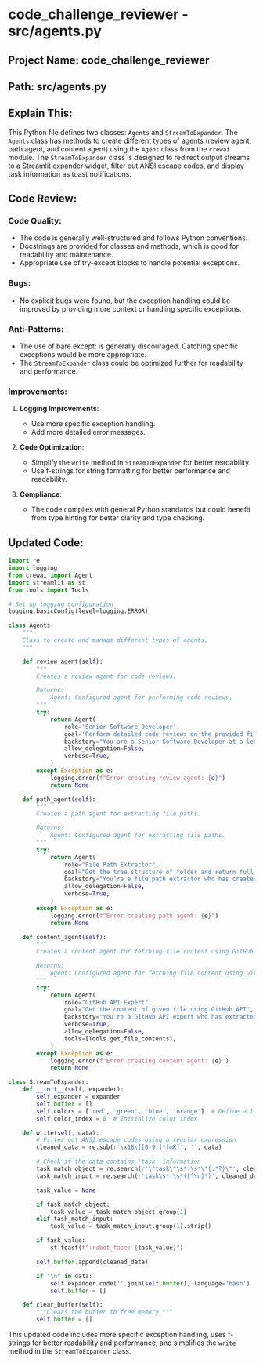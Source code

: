 

# code_challenge_reviewer - src/agents.py



## Project Name: code_challenge_reviewer

## Path: src/agents.py

## Explain This:
This Python file defines two classes: `Agents` and `StreamToExpander`. The `Agents` class has methods to create different types of agents (review agent, path agent, and content agent) using the `Agent` class from the `crewai` module. The `StreamToExpander` class is designed to redirect output streams to a Streamlit expander widget, filter out ANSI escape codes, and display task information as toast notifications.

## Code Review:
### Code Quality:
- The code is generally well-structured and follows Python conventions.
- Docstrings are provided for classes and methods, which is good for readability and maintenance.
- Appropriate use of try-except blocks to handle potential exceptions.

### Bugs:
- No explicit bugs were found, but the exception handling could be improved by providing more context or handling specific exceptions.

### Anti-Patterns:
- The use of bare except: is generally discouraged. Catching specific exceptions would be more appropriate.
- The `StreamToExpander` class could be optimized further for readability and performance.

### Improvements:
1. **Logging Improvements**:
   - Use more specific exception handling.
   - Add more detailed error messages.

2. **Code Optimization**:
   - Simplify the `write` method in `StreamToExpander` for better readability.
   - Use f-strings for string formatting for better performance and readability.

3. **Compliance**:
   - The code complies with general Python standards but could benefit from type hinting for better clarity and type checking.

## Updated Code:
```python
import re
import logging
from crewai import Agent
import streamlit as st
from tools import Tools

# Set up logging configuration
logging.basicConfig(level=logging.ERROR)

class Agents:
    """
    Class to create and manage different types of agents.
    """

    def review_agent(self):
        """
        Creates a review agent for code reviews.

        Returns:
            Agent: Configured agent for performing code reviews.
        """
        try:
            return Agent(
                role='Senior Software Developer',
                goal='Perform detailed code reviews on the provided file to ensure it adheres to industry code quality standards. The code review should focus on the following aspects: evaluate code quality, identify bugs, spot anti-patterns, recommend improvements and ensure compliance.',
                backstory="You are a Senior Software Developer at a leading tech company, responsible for maintaining high code quality standards across the organization. As part of your role, you are tasked with conducting thorough code reviews on given file contents. Your goal is to ensure the code meets industry standards and follows best practices specific to the technologies in use.",
                allow_delegation=False,
                verbose=True,
            )
        except Exception as e:
            logging.error(f"Error creating review agent: {e}")
            return None

    def path_agent(self):
        """
        Creates a path agent for extracting file paths.

        Returns:
            Agent: Configured agent for extracting file paths.
        """
        try:
            return Agent(
                role="File Path Extractor",
                goal="Get the tree structure of folder and return full paths of the given file or files of given folder in array format",
                backstory="You're a file path extractor who has created several file paths from given tree structures",
                allow_delegation=False,
                verbose=True,
            )
        except Exception as e:
            logging.error(f"Error creating path agent: {e}")
            return None

    def content_agent(self):
        """
        Creates a content agent for fetching file content using GitHub API.

        Returns:
            Agent: Configured agent for fetching file content using GitHub API.
        """
        try:
            return Agent(
                role="GitHub API Expert",
                goal="Get the content of given file using GitHub API",
                backstory="You're a GitHub API expert who has extracted many file contents using GitHub's API",
                verbose=True,
                allow_delegation=False,
                tools=[Tools.get_file_contents],
            )
        except Exception as e:
            logging.error(f"Error creating content agent: {e}")
            return None

class StreamToExpander:
    def __init__(self, expander):
        self.expander = expander
        self.buffer = []
        self.colors = ['red', 'green', 'blue', 'orange']  # Define a list of colors
        self.color_index = 0  # Initialize color index

    def write(self, data):
        # Filter out ANSI escape codes using a regular expression
        cleaned_data = re.sub(r'\x1B\[[0-9;]*[mK]', '', data)

        # Check if the data contains 'task' information
        task_match_object = re.search(r'\"task\"\s*:\s*\"(.*?)\"', cleaned_data, re.IGNORECASE)
        task_match_input = re.search(r'task\s*:\s*([^\n]*)', cleaned_data, re.IGNORECASE)

        task_value = None

        if task_match_object:
            task_value = task_match_object.group(1)
        elif task_match_input:
            task_value = task_match_input.group(1).strip()

        if task_value:
            st.toast(f":robot_face: {task_value}")

        self.buffer.append(cleaned_data)

        if "\n" in data:
            self.expander.code(''.join(self.buffer), language='bash')
            self.buffer = []

    def clear_buffer(self):
        """Clears the buffer to free memory."""
        self.buffer = []
```

This updated code includes more specific exception handling, uses f-strings for better readability and performance, and simplifies the `write` method in the `StreamToExpander` class.

